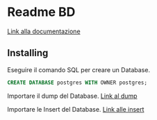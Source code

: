# Readme BD
[Link alla documentazione](https://github.com/taekwondodev/OOBD2324project-unina/blob/main/BD/Documentazione_BasiDiDati-OOBD2324.pdf)


## Installing
Eseguire il comando SQL per creare un Database.

```sql
CREATE DATABASE postgres WITH OWNER postgres;
```

Importare il dump del Database.
[Link al dump](https://github.com/taekwondodev/OOBD2324project-unina/blob/main/BD/db_dump.sql)

Importare le Insert del Database.
[Link alle insert](https://github.com/taekwondodev/OOBD2324project-unina/blob/main/BD/PopulateDB.sql)
